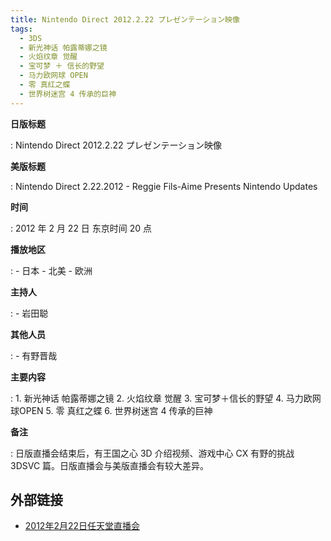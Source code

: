 ```yaml
---
title: Nintendo Direct 2012.2.22 プレゼンテーション映像
tags:
  - 3DS
  - 新光神话 帕露蒂娜之镜
  - 火焰纹章 觉醒
  - 宝可梦 ＋ 信长的野望
  - 马力欧网球 OPEN
  - 零 真红之蝶
  - 世界树迷宫 4 传承的巨神
---
```


**日版标题**

:	Nintendo Direct 2012.2.22 プレゼンテーション映像

**美版标题**

:	Nintendo Direct 2.22.2012 - Reggie Fils-Aime Presents Nintendo Updates

**时间**

:	2012 年 2 月 22 日 东京时间 20 点

**播放地区**

:	- 日本
	- 北美
	- 欧洲

**主持人**

:	- 岩田聪

**其他人员**

:	- 有野晋哉

**主要内容**

:	1. 新光神话 帕露蒂娜之镜
	2. 火焰纹章 觉醒
	3. 宝可梦＋信长的野望
	4. 马力欧网球OPEN
	5. 零 真红之蝶
	6. 世界树迷宫 4 传承的巨神

**备注**

:	日版直播会结束后，有王国之心 3D 介绍视频、游戏中心 CX 有野的挑战 3DSVC 篇。日版直播会与美版直播会有较大差异。

## 外部链接

- [2012年2月22日任天堂直播会](https://www.bilibili.com/video/BV1AE41117XV/)
